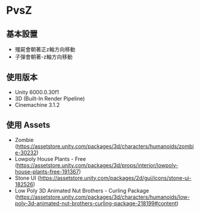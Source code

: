 # PvsZ
## 基本設置
* 殭屍會朝著正z軸方向移動
* 子彈會朝著-z軸方向移動
## 使用版本
* Unity 6000.0.30f1
* 3D (Built-In Render Pipeline)
* Cinemachine 3.1.2

## 使用 Assets
* Zombie (https://assetstore.unity.com/packages/3d/characters/humanoids/zombie-30232)
* Lowpoly House Plants - Free (https://assetstore.unity.com/packages/3d/props/interior/lowpoly-house-plants-free-191367)
* Stone UI (https://assetstore.unity.com/packages/2d/gui/icons/stone-ui-182526)
* Low Poly 3D Animated Nut Brothers - Curling Package (https://assetstore.unity.com/packages/3d/characters/humanoids/low-poly-3d-animated-nut-brothers-curling-package-218199#content)
